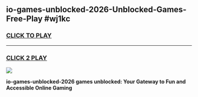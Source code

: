 
## io-games-unblocked-2026-Unblocked-Games-Free-Play #wj1kc
<h3>
<a href="https://us.freeplayer.one?title=io-games-unblocked-2026&ref=9M">CLICK TO PLAY</a></h3>
<hr>

<h3>
<a href="https://us.freeplayer.one?title=io-games-unblocked-2026&ref=9M">CLICK 2 PLAY</a>
  
</h3>

<a href="https://us.freeplayer.one?title=io-games-unblocked-2026&ref=9M"><img src="https://clearcache.store/games.png"></a>


**io-games-unblocked-2026 games unblocked: Your Gateway to Fun and Accessible Online Gaming**
